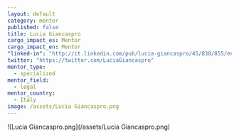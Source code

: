 ```yaml
---
layout: default
category: mentor
published: false
title: Lucia Giancaspro
cargo_impact_es: Mentor
cargo_impact_en: Mentor
"linked-in": "http://it.linkedin.com/pub/lucia-giancaspro/45/838/855/en"
twitter: "https://twitter.com/LuciaGiancaspro"
mentor_type: 
  - specialized
mentor_field: 
  - legal
mentor_country: 
  - Italy
image: /assets/Lucia Giancaspro.png
---
```


![Lucia Giancaspro.png](/assets/Lucia Giancaspro.png)